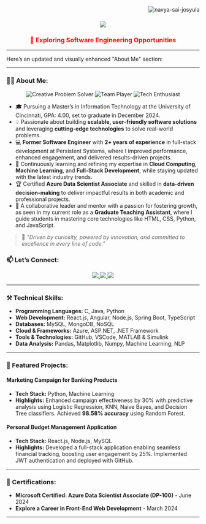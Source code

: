 
<img align="right" src="https://komarev.com/ghpvc/?username=navya-sai-josyula&label=Profile%20views&color=0e75b6&style=flat" alt="navya-sai-josyula" />

<h1 align="center">
    <img src="https://readme-typing-svg.herokuapp.com/?font=Righteous&size=35&center=true&vCenter=true&width=500&height=70&duration=4000&lines=Hi+There!+👋;+I'm+Navya+Sai+Josyula;" />
</h1>

<h3 align="center" style="color: red;">🔭 Exploring Software Engineering Opportunities</h3>

---
Here’s an updated and visually enhanced "About Me" section:

---

### 👨‍💻 **About Me**:

<p align="center">
  <img src="https://img.shields.io/badge/-Creative%20Problem%20Solver-blueviolet?style=for-the-badge" alt="Creative Problem Solver">
  <img src="https://img.shields.io/badge/-Team%20Player-brightgreen?style=for-the-badge" alt="Team Player">
  <img src="https://img.shields.io/badge/-Tech%20Enthusiast-orange?style=for-the-badge" alt="Tech Enthusiast">
</p>

- 🎓 Pursuing a Master’s in Information Technology at the University of Cincinnati, GPA: 4.00, set to graduate in December 2024.
- 💡 Passionate about building **scalable, user-friendly software solutions** and leveraging **cutting-edge technologies** to solve real-world problems.
- 💻 **Former Software Engineer** with **2+ years of experience** in full-stack development at Persistent Systems, where I improved performance, enhanced engagement, and delivered results-driven projects.
- 🌱 Continuously learning and refining my expertise in **Cloud Computing**, **Machine Learning**, and **Full-Stack Development**, while staying updated with the latest industry trends.
- 🏆 Certified **Azure Data Scientist Associate** and skilled in **data-driven decision-making** to deliver impactful results in both academic and professional projects.
- 🤝 A collaborative leader and mentor with a passion for fostering growth, as seen in my current role as a **Graduate Teaching Assistant**, where I guide students in mastering core technologies like HTML, CSS, Python, and JavaScript.

> 🌟 *"Driven by curiosity, powered by innovation, and committed to excellence in every line of code."*

### 📫 Let’s Connect:
<div align="center"> 
  <a href="mailto:navyasaijosyula97@gmail.com">
    <img src="https://img.shields.io/badge/Gmail-333333?style=for-the-badge&logo=gmail&logoColor=red" />
  </a>
  <a href="https://www.linkedin.com/in/navya-sai-josyula-55a988173/">
    <img src="https://img.shields.io/badge/LinkedIn-0077B5?style=for-the-badge&logo=linkedin&logoColor=white" />
  </a>
  <a href="https://github.com/navya-sai-josyula">
     <img src="https://img.shields.io/badge/GitHub-181717?style=for-the-badge&logo=github&logoColor=white" />
  </a>
</div>

---

### ⚒️ Technical Skills:
- **Programming Languages:** C, Java, Python
- **Web Development:** React.js, Angular, Node.js, Spring Boot, TypeScript
- **Databases:** MySQL, MongoDB, NoSQL
- **Cloud & Frameworks:** Azure, ASP.NET, .NET Framework
- **Tools & Technologies:** GitHub, VSCode, MATLAB & Simulink
- **Data Analysis:** Pandas, Matplotlib, Numpy, Machine Learning, NLP

---

### 🌟 Featured Projects:
#### **Marketing Campaign for Banking Products**
- **Tech Stack:** Python, Machine Learning
- **Highlights:** Enhanced campaign effectiveness by 30% with predictive analysis using Logistic Regression, KNN, Naive Bayes, and Decision Tree classifiers. Achieved **98.58% accuracy** using Random Forest.
#### **Personal Budget Management Application**
- **Tech Stack:** React.js, Node.js, MySQL
- **Highlights:** Developed a full-stack application enabling seamless financial tracking, boosting user engagement by 25%. Implemented JWT authentication and deployed with GitHub.

---

### 📜 Certifications:
- **Microsoft Certified: Azure Data Scientist Associate (DP-100)** - June 2024
- **Explore a Career in Front-End Web Development** - March 2024

---

